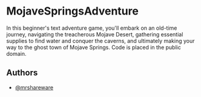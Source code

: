 # MojaveSpringsAdventure
In this beginner's text adventure game, you'll embark on an old-time journey, navigating the treacherous Mojave Desert, gathering essential supplies to find water and conquer the caverns, and ultimately making your way to the ghost town of Mojave Springs. Code is placed in the public domain. 

## Authors
- [@mrshareware](https://www.github.com/mrshareware)

